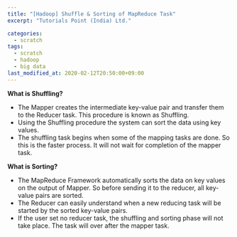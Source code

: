 ```yaml
---
title: "[Hadoop] Shuffle & Sorting of MapReduce Task"
excerpt: "Tutorials Point (India) Ltd."

categories:
  - scratch
tags:
  - scratch
  - hadoop
  - big data
last_modified_at: 2020-02-12T20:50:00+09:00
---  
```



**What is Shuffling?**
  - The Mapper creates the intermediate key-value pair and transfer them to the Reducer task. This procedure is known as Shuffling.
  - Using the Shuffling procedure the system can sort the data using key values.
  - The shuffling task begins when some of the mapping tasks are done. So this is the faster process. It will not wait for completion of the mapper task.  

**What is Sorting?**
  - The MapReduce Framework automatically sorts the data on key values on the output of Mapper. So before sending it to the reducer, all key-value pairs are sorted.
  - The Reducer can easily understand when a new reducing task will be started by the sorted key-value pairs.
  - If the user set no reducer task, the shuffling and sorting phase will not take place. The task will over after the mapper task.  


